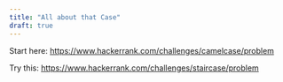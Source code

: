 ```yaml
---
title: "All about that Case"
draft: true
---
```


Start here:
https://www.hackerrank.com/challenges/camelcase/problem

Try this:
https://www.hackerrank.com/challenges/staircase/problem